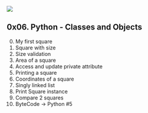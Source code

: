 ![](https://s3.amazonaws.com/intranet-projects-files/holbertonschool-higher-level_programming+/247/oop-meme.jpg)
## 0x06. Python - Classes and Objects

0. My first square
1. Square with size
2. Size validation
3. Area of a square
4. Access and update private attribute
5. Printing a square
6. Coordinates of a square
7. Singly linked list
8. Print Square instance
9. Compare 2 squares
10. ByteCode -> Python #5
